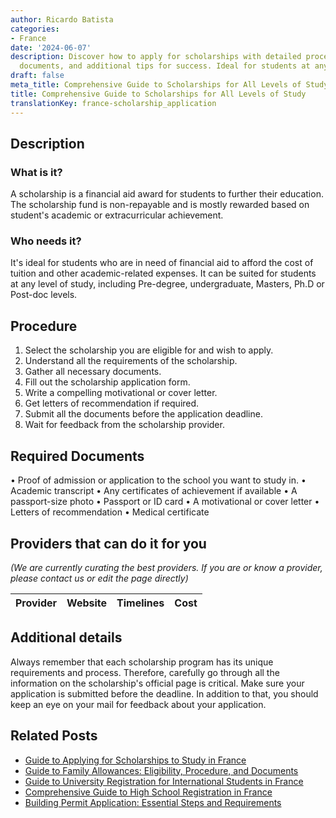 ```yaml
---
author: Ricardo Batista
categories:
- France
date: '2024-06-07'
description: Discover how to apply for scholarships with detailed procedures, required
  documents, and additional tips for success. Ideal for students at any academic level.
draft: false
meta_title: Comprehensive Guide to Scholarships for All Levels of Study
title: Comprehensive Guide to Scholarships for All Levels of Study
translationKey: france-scholarship_application
---
```


## Description
### What is it?
A scholarship is a financial aid award for students to further their education. The scholarship fund is non-repayable and is mostly rewarded based on student's academic or extracurricular achievement.

### Who needs it?
It's ideal for students who are in need of financial aid to afford the cost of tuition and other academic-related expenses. It can be suited for students at any level of study, including Pre-degree, undergraduate, Masters, Ph.D or Post-doc levels.

## Procedure
1. Select the scholarship you are eligible for and wish to apply.
2. Understand all the requirements of the scholarship.
3. Gather all necessary documents.
4. Fill out the scholarship application form.
5. Write a compelling motivational or cover letter.
6. Get letters of recommendation if required.
7. Submit all the documents before the application deadline.
8. Wait for feedback from the scholarship provider.

## Required Documents
• Proof of admission or application to the school you want to study in. 
• Academic transcript
• Any certificates of achievement if available
• A passport-size photo
• Passport or ID card
• A motivational or cover letter
• Letters of recommendation
• Medical certificate

## Providers that can do it for you

_(We are currently curating the best providers. If you are or know a provider, please contact us or edit the page directly)_

| Provider        |     Website     |     Timelines    |       Cost      |
| --------------- | --------------- |  :-------------: | :-------------: |

## Additional details
Always remember that each scholarship program has its unique requirements and process. Therefore, carefully go through all the information on the scholarship's official page is critical. Make sure your application is submitted before the deadline. In addition to that, you should keep an eye on your mail for feedback about your application.


## Related Posts

- [Guide to Applying for Scholarships to Study in France](https://tramitit.com/guides/france/university_scholarship_application/)
- [Guide to Family Allowances: Eligibility, Procedure, and Documents](https://tramitit.com/guides/france/family_allowance_application/)
- [Guide to University Registration for International Students in France](https://tramitit.com/guides/france/university_registration/)
- [Comprehensive Guide to High School Registration in France](https://tramitit.com/guides/france/high_school_registration/)
- [Building Permit Application: Essential Steps and Requirements](https://tramitit.com/guides/france/building_permit_application/)